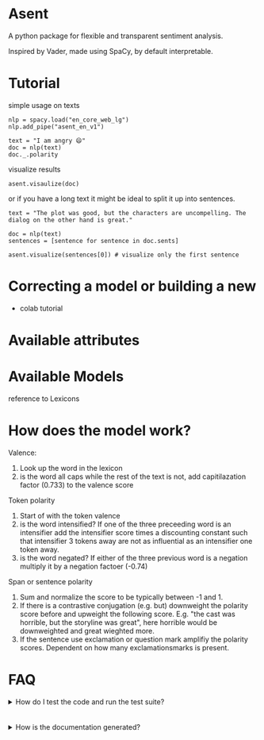 # Asent
A python package for flexible and transparent sentiment analysis.

Inspired by Vader, made using SpaCy, by default interpretable.


# Tutorial

simple usage on texts

```
nlp = spacy.load("en_core_web_lg")
nlp.add_pipe("asent_en_v1") 

text = "I am angry 😄"
doc = nlp(text)
doc._.polarity
```

visualize results
```
asent.visaulize(doc)
```

or if you have a long text it might be ideal to split it up into sentences.

```
text = "The plot was good, but the characters are uncompelling. The dialog on the other hand is great."

doc = nlp(text)
sentences = [sentence for sentence in doc.sents]

asent.visualize(sentences[0]) # visualize only the first sentence
```

# Correcting a model or building a new
- colab tutorial


# Available attributes

# Available Models
reference to Lexicons


# How does the model work?

Valence:
 1) Look up the word in the lexicon
 2) is the word all caps while the rest of the text is not, add capitilazation factor (0.733) to the valence score

Token polarity
 1) Start of with the token valence
 2) is the word intensified? If one of the three preceeding word is an intensifier add the intensifier score times a discounting constant such that intensifier 3 tokens away are not as influential as an intensifier one token away.
 3) is the word negated? If either of the three previous word is a negation multiply it by a negation factoer (-0.74)

Span or sentence polarity
1) Sum and normalize the score to be typically between -1 and 1.
2) If there is a contrastive conjugation (e.g. but) downweight the polarity score before and upweight the following score. E.g. "the cast was horrible, but the storyline was great", here horrible would be downweighted and great wieghted more.
3) If the sentence use exclamation or question mark amplifiy the polarity scores. Dependent on how many exclamationsmarks is present.

# FAQ


<details>
  <summary>How do I test the code and run the test suite?</summary>


asent comes with an extensive test suite. In order to run the tests, you'll usually want to clone the repository and build asent from the source. This will also install the required development dependencies and test utilities defined in the requirements.txt.


```
pip install -r requirements.txt
pip install pytest

python -m pytest
```

which will run all the test in the `asent/tests` folder.

Specific tests can be run using:

```
python -m pytest augmenty/tests/test_docs.py
```

**Code Coverage**
If you want to check code coverage you can run the following:
```
pip install pytest-cov

python -m pytest --cov=.
```


</details>


<br /> 



<br /> 

<details>
  <summary>How is the documentation generated?</summary>

  augmenty uses [sphinx](https://www.sphinx-doc.org/en/master/index.html) to generate documentation. It uses the [Furo](https://github.com/pradyunsg/furo) theme with a custom styling.

  To make the documentation you can run:
  
  ```
  # install sphinx, themes and extensions
  pip install sphinx furo sphinx-copybutton sphinxext-opengraph

  # generate html from documentations

  make -C docs html
  ```
  
</details>


<br /> 
